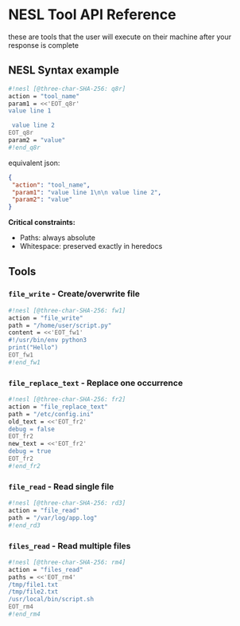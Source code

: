 # NESL Tool API Reference

these are tools that the user will execute on their machine after your response is complete

## NESL Syntax example 


```sh nesl
#!nesl [@three-char-SHA-256: q8r]
action = "tool_name"
param1 = <<'EOT_q8r'
value line 1

 value line 2
EOT_q8r
param2 = "value"
#!end_q8r
```

equivalent json:

```json
{
 "action": "tool_name",
 "param1": "value line 1\n\n value line 2",
 "param2": "value"
}
```

**Critical constraints:**
- Paths: always absolute
- Whitespace: preserved exactly in heredocs

## Tools

### `file_write` - Create/overwrite file
```sh nesl
#!nesl [@three-char-SHA-256: fw1]
action = "file_write"
path = "/home/user/script.py"
content = <<'EOT_fw1'
#!/usr/bin/env python3
print("Hello")
EOT_fw1
#!end_fw1
```

### `file_replace_text` - Replace one occurrence
```sh nesl
#!nesl [@three-char-SHA-256: fr2]
action = "file_replace_text"
path = "/etc/config.ini"
old_text = <<'EOT_fr2'
debug = false
EOT_fr2
new_text = <<'EOT_fr2'
debug = true
EOT_fr2
#!end_fr2
```

### `file_read` - Read single file
```sh nesl
#!nesl [@three-char-SHA-256: rd3]
action = "file_read"
path = "/var/log/app.log"
#!end_rd3
```

### `files_read` - Read multiple files
```sh nesl
#!nesl [@three-char-SHA-256: rm4]
action = "files_read"
paths = <<'EOT_rm4'
/tmp/file1.txt
/tmp/file2.txt
/usr/local/bin/script.sh
EOT_rm4
#!end_rm4
```